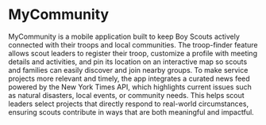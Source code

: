 # MyCommunity

MyCommunity is a mobile application built to keep Boy Scouts actively connected with their troops and local communities. The troop-finder feature allows scout leaders to register their troop, customize a profile with meeting details and activities, and pin its location on an interactive map so scouts and families can easily discover and join nearby groups. To make service projects more relevant and timely, the app integrates a curated news feed powered by the New York Times API, which highlights current issues such as natural disasters, local events, or community needs. This helps scout leaders select projects that directly respond to real-world circumstances, ensuring scouts contribute in ways that are both meaningful and impactful.
